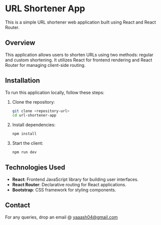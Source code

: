# URL Shortener App

This is a simple URL shortener web application built using React and React Router.

## Overview

This application allows users to shorten URLs using two methods: regular and custom shortening. It utilizes React for frontend rendering and React Router for managing client-side routing.

## Installation

To run this application locally, follow these steps:

1. Clone the repository:
   ```bash
   git clone <repository-url>
   cd url-shortener-app
2. Install dependencies:
    ```bash
    npm install
    ```
4. Start the client:
    ```bash
    npm run dev
    ```

## Technologies Used

- **React**: Frontend JavaScript library for building user interfaces.
- **React Router**: Declarative routing for React applications.
- **Bootstrap**: CSS framework for styling components.




## Contact
For any queries, drop an email @ yaaash04@gmail.com

